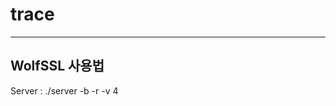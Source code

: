 # trace

------------------------------------------------------


WolfSSL 사용법
---

Server : ./server -b -r -v 4
